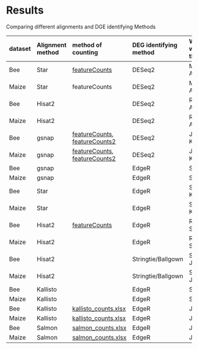 # Results


Comparing different alignments and DGE identifying Methods

|dataset 	|Alignment method |method of counting 	|DEG identifying method 	|Who is working on this problem|# of DE genes|
| :-- | :-- | :-- |:--| :-- | :-- |
|Bee 	|Star | [featureCounts](./data/counts/Maryam-STAR-featureCounts-At_count.txt)|DESeq2 	|Maryam and Ambi| |
|Maize 	|Star | featureCounts|DESeq2 	|Maryam and Ambi| |
|Bee 	|Hisat2 |	|DESeq2 	|Rick and Alex||
|Maize 	|Hisat2 |	|DESeq2 	|Rick and Alex||
|Bee 	|gsnap |[featureCounts](Notebook_Jennifer/Bumblebee/results/gsnap_counts.xlsx), [featureCounts2](Notebook_Mou/results/bee.genecounts.out.txt)	|DESeq2 	|Jennifer and Kathy||
|Maize 	|gsnap |[featureCounts](Notebook_Jennifer/Maize/results/gsnap_counts.xlsx), [featureCounts2](Notebook_Mou/results/maize.genecounts.out.txt)	|DESeq2 	|Jennifer and Kathy||
|Bee 	|gsnap |	|EdgeR 	|Severin||
|Maize 	|gsnap |	|EdgeR 	|Severin||
|Bee 	|Star |	|EdgeR 	|Sathesh and Katie| |
|Maize	|Star |	|EdgeR 	|Sathesh and Katie| |
|Bee 	|Hisat2 |[featureCounts](https://github.com/ISUgenomics/2021_workshop_transcriptomics/blob/main/data/counts/Ryan_Bee_count_table.txt)	|EdgeR |	Ryan and Siva||
|Maize	|Hisat2 |	|EdgeR |	Ryan and Siva||
|Bee 	|Hisat2 |	|Stringtie/Ballgown 	|Siva and Jennifer||
|Maize	|Hisat2 |	|Stringtie/Ballgown 	|Siva and Jennifer||
|Bee 	|Kallisto |	|EdgeR 	|Severin/Kyle||
|Maize	|Kallisto |	|EdgeR 	|Severin/Kyle||
|Bee |Kallisto | [kallisto_counts.xlsx](Notebook_Jennifer/Bumblebee/results/kallisto_counts.xlsx) |EdgeR | Jennifer ||
|Maize |Kallisto | [kallisto_counts.xlsx](Notebook_Jennifer/Maize/results/kallisto_counts.xlsx) |EdgeR | Jennifer ||
|Bee 	|Salmon| [salmon_counts.xlsx](Notebook_Jennifer/Bumblebee/results/salmon_counts.xlsx) 	|EdgeR 	|Jennifer/Kyle||
|Maize 	|Salmon| [salmon_counts.xlsx](Notebook_Jennifer/Maize/results/salmon_counts.xlsx)	|EdgeR 	|Jennifer/Kyle||
